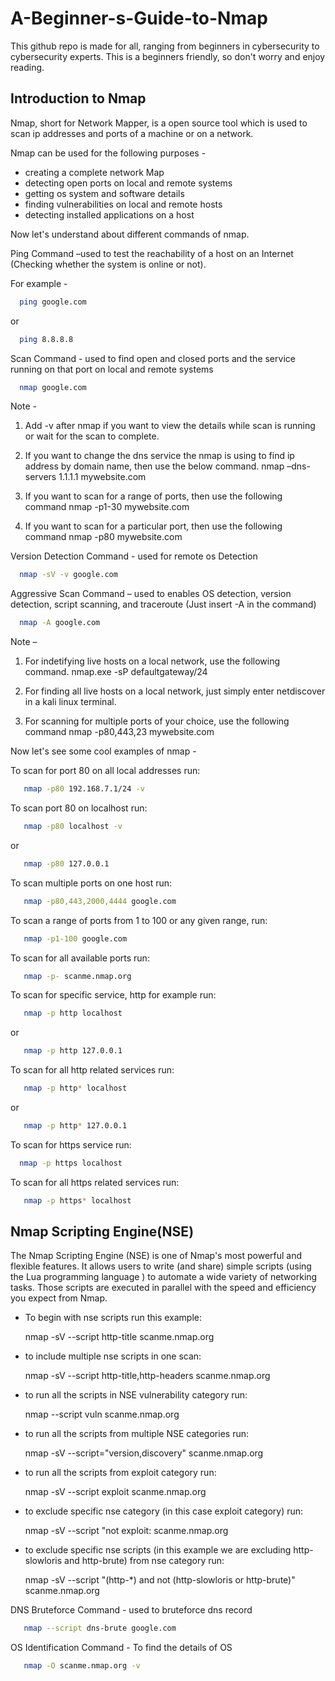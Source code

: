 # A-Beginner-s-Guide-to-Nmap

This github repo is made for all, ranging from beginners in cybersecurity to cybersecurity experts. This is a beginners friendly, so don't worry and enjoy reading.


## Introduction to Nmap

Nmap, short for Network Mapper, is a open source tool which is used to scan ip addresses and 
ports of a machine or on a network.

Nmap can be used for the following purposes -
- creating a complete network Map
- detecting open ports on local and remote systems
- getting os system and software details
- finding vulnerabilities on local and remote hosts
- detecting installed applications on a host

Now let's understand about different commands of nmap.

Ping Command –used to test the reachability of a host on an Internet (Checking whether the system is online or not).

For example -
```bash
  ping google.com
```
or 
```bash
  ping 8.8.8.8
```

Scan Command - used to find open and closed ports and the service running on that port on local and remote systems

```bash
  nmap google.com
```
Note -

1.	Add -v after nmap if you want to view the details while scan is running or wait for the scan to complete.

2.	If you want to change the dns service the nmap is using to find ip address by domain name, then use the below command.
nmap –dns-servers 1.1.1.1 mywebsite.com

3.	If you want to scan for a range of ports, then use the following command
nmap -p1-30 mywebsite.com

4.	If you want to scan for a particular port, then use the following command
nmap -p80 mywebsite.com

Version Detection Command - used for remote os Detection

```bash
  nmap -sV -v google.com
```

Aggressive Scan Command – used to enables OS detection, version detection, script scanning, and traceroute (Just insert -A in the command)

```bash
  nmap -A google.com
```
Note – 
1.	For indetifying live hosts on a local network, use the following command.
nmap.exe -sP defaultgateway/24

2.	For finding all live hosts on a local network, just simply enter netdiscover in a kali linux terminal.

3.	For scanning for multiple ports of your choice, use the following command
nmap -p80,443,23 mywebsite.com

Now let's see some cool examples of nmap -

To scan for port 80 on all local addresses run:
```bash
   nmap -p80 192.168.7.1/24 -v 
```
To scan port 80 on localhost run:
```bash
   nmap -p80 localhost -v
```
or
```bash
   nmap -p80 127.0.0.1
```
To scan multiple ports on one host run:
```bash
   nmap -p80,443,2000,4444 google.com
```
To scan a range of ports from 1 to 100 or any given range, run:
```bash
   nmap -p1-100 google.com
```
To scan for all available ports run:
```bash
   nmap -p- scanme.nmap.org
```
To scan for specific service, http for example run:
```bash
   nmap -p http localhost
```
or
```bash
   nmap -p http 127.0.0.1
```
To scan for all http related services run:
```bash
   nmap -p http* localhost
```
or
```bash
   nmap -p http* 127.0.0.1
```
To scan for https service run:
```bash
  nmap -p https localhost
```
To scan for all https related services run:
```bash
   nmap -p https* localhost
```

## Nmap Scripting Engine(NSE)

The Nmap Scripting Engine (NSE) is one of Nmap's most powerful and flexible features. It allows users to write (and share) simple scripts (using the Lua programming language ) to automate a wide variety of networking tasks. Those scripts are executed in parallel with the speed and efficiency you expect from Nmap.

- To begin with nse scripts run this example:

  nmap -sV --script http-title scanme.nmap.org

- to include multiple nse scripts in one scan:
  
  nmap -sV --script http-title,http-headers scanme.nmap.org

- to run all the scripts in NSE vulnerability category run:
  
  nmap --script vuln scanme.nmap.org

- to run all the scripts from multiple NSE categories run:
  
  nmap -sV --script="version,discovery" scanme.nmap.org

- to run all the scripts from exploit category run:
  
  nmap -sV --script exploit scanme.nmap.org

- to exclude specific nse category (in this case exploit category) run:
  
  nmap -sV --script "not exploit: scanme.nmap.org

- to exclude specific nse scripts (in this example we are excluding
  http-slowloris and http-brute) from nse category run:
  
  nmap -sV --script "(http-*) and not (http-slowloris or http-brute)" scanme.nmap.org

DNS Bruteforce Command - used to bruteforce dns record

```bash
   nmap --script dns-brute google.com
```

OS Identification Command - To find the details of OS
```bash
   nmap -O scanme.nmap.org -v
```



